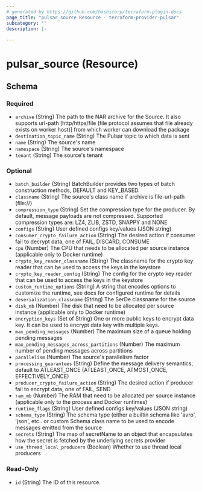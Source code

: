 ```yaml
---
# generated by https://github.com/hashicorp/terraform-plugin-docs
page_title: "pulsar_source Resource - terraform-provider-pulsar"
subcategory: ""
description: |-
  
---
```


# pulsar_source (Resource)





<!-- schema generated by tfplugindocs -->
## Schema

### Required

- `archive` (String) The path to the NAR archive for the Source. It also supports url-path [http/https/file (file protocol assumes that file already exists on worker host)] from which worker can download the package
- `destination_topic_name` (String) The Pulsar topic to which data is sent
- `name` (String) The source's name
- `namespace` (String) The source's namespace
- `tenant` (String) The source's tenant

### Optional

- `batch_builder` (String) BatchBuilder provides two types of batch construction methods, DEFAULT and KEY_BASED.
- `classname` (String) The source's class name if archive is file-url-path (file://)
- `compression_type` (String) Set the compression type for the producer. By default, message payloads are not compressed. Supported compression types are: LZ4, ZLIB, ZSTD, SNAPPY and NONE
- `configs` (String) User defined configs key/values (JSON string)
- `consumer_crypto_failure_action` (String) The desired action if consumer fail to decrypt data, one of FAIL, DISCARD, CONSUME
- `cpu` (Number) The CPU that needs to be allocated per source instance (applicable only to Docker runtime)
- `crypto_key_reader_classname` (String) The classname for the crypto key reader that can be used to access the keys in the keystore
- `crypto_key_reader_config` (String) The config for the crypto key reader that can be used to access the keys in the keystore
- `custom_runtime_options` (String) A string that encodes options to customize the runtime, see docs for configured runtime for details
- `deserialization_classname` (String) The SerDe classname for the source
- `disk_mb` (Number) The disk that need to be allocated per source instance (applicable only to Docker runtime)
- `encryption_keys` (Set of String) One or more public keys to encrypt data key. It can be used to encrypt data key with multiple keys.
- `max_pending_messages` (Number) The maximum size of a queue holding pending messages
- `max_pending_messages_across_partitions` (Number) The maximum number of pending messages across partitions
- `parallelism` (Number) The source's parallelism factor
- `processing_guarantees` (String) Define the message delivery semantics, default to ATLEAST_ONCE (ATLEAST_ONCE, ATMOST_ONCE, EFFECTIVELY_ONCE)
- `producer_crypto_failure_action` (String) The desired action if producer fail to encrypt data, one of FAIL, SEND
- `ram_mb` (Number) The RAM that need to be allocated per source instance (applicable only to the process and Docker runtimes)
- `runtime_flags` (String) User defined configs key/values (JSON string)
- `schema_type` (String) The schema type (either a builtin schema like 'avro', 'json', etc.. or custom Schema class name to be used to encode messages emitted from the source
- `secrets` (String) The map of secretName to an object that encapsulates how the secret is fetched by the underlying secrets provider
- `use_thread_local_producers` (Boolean) Whether to use thread local producers

### Read-Only

- `id` (String) The ID of this resource.



